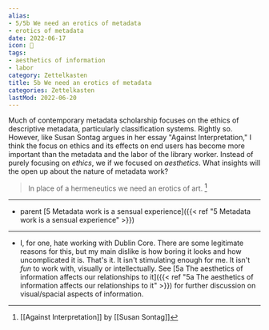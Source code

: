 ```yaml
---
alias:
- 5/5b We need an erotics of metadata
- erotics of metadata
date: 2022-06-17
icon: 🔖
tags:
- aesthetics of information
- labor
category: Zettelkasten
title: 5b We need an erotics of metadata
categories: Zettelkasten
lastMod: 2022-06-20
---
```

Much of contemporary metadata scholarship focuses on the ethics of descriptive metadata, particularly classification systems. Rightly so. However, like Susan Sontag argues in her essay "Against Interpretation," I think the focus on ethics and its effects on end users has become more important than the metadata and the labor of the library worker. Instead of purely focusing on *ethics*, we if we focused on *aesthetics*. What insights will the open up about the nature of metadata work?

> In place of a hermeneutics we need an erotics of art. [^1]

[^1]: [[Against Interpretation]] by [[Susan Sontag]]

-----

- parent [5 Metadata work is a sensual experience]({{< ref "5 Metadata work is a sensual experience" >}})

-----

- I, for one, hate working with Dublin Core. There are some legitimate reasons for this, but my main dislike is how boring it looks and how uncomplicated it is. That's it. It isn't stimulating enough for me. It isn't *fun* to work with, visually or intellectually. See [5a The aesthetics of information affects our relationships to it]({{< ref "5a The aesthetics of information affects our relationships to it" >}}) for further discussion on visual/spacial aspects of information.
